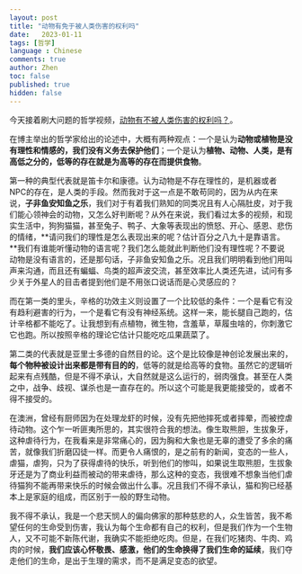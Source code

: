 ```yaml
---
layout: post
title: "动物有免于被人类伤害的权利吗"
date:   2023-01-11
tags: [哲学]
language : Chinese
comments: true
author: Zhen
toc: false
published: true
hidden: false
---
```

今天接着刷大问题的哲学视频，[动物有不被人类伤害的权利吗？](https://youtu.be/VunTApdKiqk)。

在博主举出的哲学家给出的论述中，大概有两种观点：一个是认为**动物或植物是没有理性和情感的，我们没有义务去保护他们**；一个是认为**植物、动物、人类，是有高低之分的，低等的存在就是为高等的存在而提供食物**。

第一种的典型代表就是笛卡尔和康德。认为动物是不存在理性的，是机器或者NPC的存在，是人类的手段。然而我对于这一点是不敢苟同的，因为从内在来说，**子非鱼安知鱼之乐**，我们对于有着我们熟知的同类况且有人心隔肚皮，对于我们能心领神会的动物，又怎么好判断呢？从外在来说，我们看过太多的视频，和现实生活中，狗狗猫猫，甚至兔子、鸭子、大象等表现出的愤怒、开心、感恩、悲伤的情绪，**请问我们的理性是怎么表现出来的呢？估计百分之八九十是靠语言。**我们有谁能听懂动物的语言呢？我们怎么能就此判断他们没有理性呢？不要说动物是没有语言的，还是那句话，子非鱼安知鱼之乐。况且我们明明看到他们用叫声来沟通，而且还有蝙蝠、鸟类的超声波交流，甚至效率比人类还先进，试问有多少关于外星人的目击者提到他们是不用张口说话而是心灵感应的？

而在第一类的里头，辛格的功效主义则设置了一个比较低的条件：一个是看它有没有趋利避害的行为，一个是看它有没有神经系统。这样一来，能长腿自己跑的，估计辛格都不能吃了。让我想到有点植物，微生物，含羞草，草履虫啥的，你刺激它它也跑。所以按照辛格的理论它估计只能吃吃瓜果蔬菜了。

第二类的代表就是亚里士多德的自然目的论。这个是比较像是神创论发展出来的，**每个物种被设计出来都是带有目的的**，低等的就是给高等的食物。虽然它的逻辑听起来有点残酷，但是不得不承认，大自然就是这么运行的，弱肉强食。甚至在人类之中，战争、歧视、谋杀也是一直存在的。所以这个可能是我更能接受的，或者不得不接受的。

在澳洲，曾经有厨师因为在处理龙虾的时候，没有先把他摔死或者摔晕，而被控虐待动物。这个乍一听匪夷所思的，其实很符合我的想法。像生取熊胆，生拔象牙，这种虐待行为，在我看来是非常痛心的，因为胸和大象也是无辜的遭受了多余的痛苦，就像我们折磨囚徒一样。而更令人痛恨的，是之前有的新闻，变态的一些人，虐猫，虐狗，只为了获得虐待的快乐，听到他们的惨叫，如果说生取熊胆，生拔象牙还是为了商业利益而被动的带来虐待，那么这种的变态，我很难不想象当他们虐待猫狗不能再带来快乐的时候会做出什么事。况且我们不得不承认，猫和狗已经基本上是家庭的组成，而区别于一般的野生动物。

我不得不承认，我是一个悲天悯人的偏向佛家的那种慈悲的人，众生皆苦，我不希望任何的生命受到伤害，我认为每个生命都有自己的权利，但是我们作为一个生物人，又不可能不新陈代谢，我确实不能拒绝吃肉。但是，在我们吃猪肉、牛肉、鸡肉的时候，**我们应该心怀敬畏、感激，他们的生命换得了我们生命的延续**，我们夺走他们的生命，是出于生理的需求，而不是满足变态的欲望。
<!--stackedit_data:
eyJoaXN0b3J5IjpbLTEzMjg1NjA5NTcsLTc0MzEyODgzMSwxNj
IxMDY2NzQyXX0=
-->